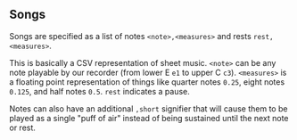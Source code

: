 ## Songs

Songs are specified as a list of notes `<note>,<measures>` and rests `rest,<measures>`.

This is basically a CSV representation of sheet music. `<note>` can be any note playable by our recorder (from lower E `e1` to upper C `c3`). `<measures>` is a floating point representation of things like quarter notes `0.25`, eight notes `0.125`, and half notes `0.5`. `rest` indicates a pause.

Notes can also have an additional `,short` signifier that will cause them to be played as a single "puff of air" instead of being sustained until the next note or rest.